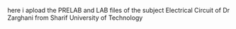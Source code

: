 here i apload the PRELAB and LAB files of the subject Electrical Circuit of Dr Zarghani from Sharif University of Technology
